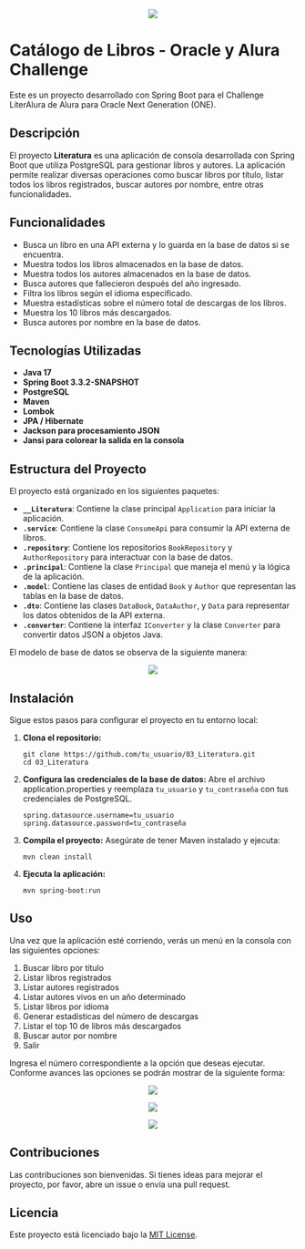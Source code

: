 <p align="center">
  	<img width="auto" height="auto" src="img/Badge_LiterAlura_ONE.png">
</p>

# Catálogo de Libros - Oracle y Alura Challenge

Este es un proyecto desarrollado con Spring Boot para el Challenge LiterAlura de Alura para Oracle Next Generation (ONE).

## Descripción

El proyecto **Literatura** es una aplicación de consola desarrollada con Spring Boot que utiliza PostgreSQL para gestionar libros y autores. La aplicación permite realizar diversas operaciones como buscar libros por título, listar todos los libros registrados, buscar autores por nombre, entre otras funcionalidades.

## Funcionalidades

- Busca un libro en una API externa y lo guarda en la base de datos si se encuentra.
- Muestra todos los libros almacenados en la base de datos.
- Muestra todos los autores almacenados en la base de datos.
- Busca autores que fallecieron después del año ingresado.
- Filtra los libros según el idioma especificado.
- Muestra estadísticas sobre el número total de descargas de los libros.
- Muestra los 10 libros más descargados.
- Busca autores por nombre en la base de datos.

## Tecnologías Utilizadas

- **Java 17**
- **Spring Boot 3.3.2-SNAPSHOT**
- **PostgreSQL**
- **Maven**
- **Lombok**
- **JPA / Hibernate**
- **Jackson para procesamiento JSON**
- **Jansi para colorear la salida en la consola**

## Estructura del Proyecto

El proyecto está organizado en los siguientes paquetes:

- **`__Literatura`**: Contiene la clase principal `Application` para iniciar la aplicación.
- **`.service`**: Contiene la clase `ConsumeApi` para consumir la API externa de libros.
- **`.repository`**: Contiene los repositorios `BookRepository` y `AuthorRepository` para interactuar con la base de datos.
- **`.principal`**: Contiene la clase `Principal` que maneja el menú y la lógica de la aplicación.
- **`.model`**: Contiene las clases de entidad `Book` y `Author` que representan las tablas en la base de datos.
- **`.dto`**: Contiene las clases `DataBook`, `DataAuthor`, y `Data` para representar los datos obtenidos de la API externa.
- **`.converter`**: Contiene la interfaz `IConverter` y la clase `Converter` para convertir datos JSON a objetos Java.

El modelo de base de datos se observa de la siguiente manera:
<p align="center">
  	<img width="auto" height="auto" src="img/model_bd.png">
</p>

## Instalación

Sigue estos pasos para configurar el proyecto en tu entorno local:

1. **Clona el repositorio:**
	```
	git clone https://github.com/tu_usuario/03_Literatura.git
	cd 03_Literatura
	```
 
2. **Configura las credenciales de la base de datos:**
Abre el archivo application.properties y reemplaza `tu_usuario` y `tu_contraseña` con tus credenciales de PostgreSQL.
	```
	spring.datasource.username=tu_usuario
	spring.datasource.password=tu_contraseña
	```
 
3. **Compila el proyecto:**
Asegúrate de tener Maven instalado y ejecuta:
	```
	mvn clean install
	```
 
4. **Ejecuta la aplicación:**
	```
	mvn spring-boot:run
	```

## Uso

Una vez que la aplicación esté corriendo, verás un menú en la consola con las siguientes opciones:

1. Buscar libro por título
2. Listar libros registrados
3. Listar autores registrados
4. Listar autores vivos en un año determinado
5. Listar libros por idioma
6. Generar estadísticas del número de descargas
7. Listar el top 10 de libros más descargados
8. Buscar autor por nombre
9. Salir

Ingresa el número correspondiente a la opción que deseas ejecutar. Conforme avances las opciones se podrán mostrar de la siguiente forma:
<p align="center">
  	<img width="auto" height="auto" src="img/list_book.png">
</p>
<p align="center">
  	<img width="auto" height="auto" src="img/list_language.png">
</p>
<p align="center">
  	<img width="auto" height="auto" src="img/book_menu.png">
</p>

## Contribuciones

Las contribuciones son bienvenidas. Si tienes ideas para mejorar el proyecto, por favor, abre un issue o envía una pull request.

## Licencia

Este proyecto está licenciado bajo la [MIT License](LICENSE.md).
